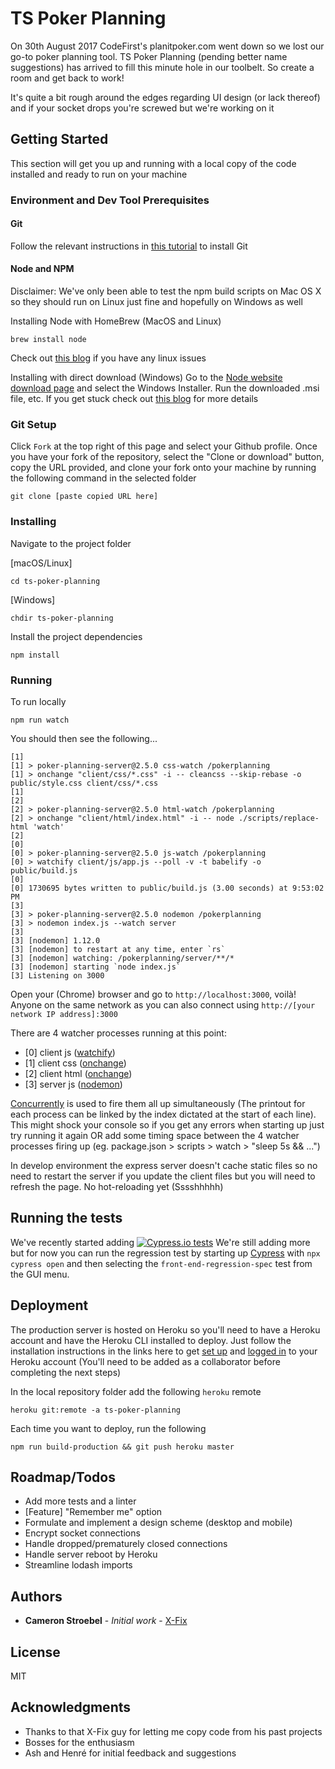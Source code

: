 # TS Poker Planning

On 30th August 2017 CodeFirst's planitpoker.com went down so we lost our go-to poker planning tool.
TS Poker Planning (pending better name suggestions) has arrived to fill this minute hole in our toolbelt. So create a room and get back to work!

It's quite a bit rough around the edges regarding UI design (or lack thereof) and if your socket drops you're screwed but we're working on it

## Getting Started

This section will get you up and running with a local copy of the code installed and ready to run on your machine

### Environment and Dev Tool Prerequisites

#### Git

Follow the relevant instructions in [this tutorial](https://www.atlassian.com/git/tutorials/install-git) to install Git

#### Node and NPM

Disclaimer: We've only been able to test the npm build scripts on Mac OS X so they should run on Linux just fine and hopefully on Windows as well

Installing Node with HomeBrew (MacOS and Linux)

```
brew install node
```
Check out [this blog](http://blog.teamtreehouse.com/install-node-js-npm-linux) if you have any linux issues

Installing with direct download (Windows)
Go to the [Node website download page](https://nodejs.org/en/download/) and select the Windows Installer. Run the downloaded .msi file, etc. If you get stuck check out [this blog](http://blog.teamtreehouse.com/install-node-js-npm-windows) for more details

### Git Setup

Click `Fork` at the top right of this page and select your Github profile. Once you have your fork of the repository, select the "Clone or download" button, copy the URL provided, and clone your fork onto your machine by running the following command in the selected folder

```
git clone [paste copied URL here]
```

### Installing

Navigate to the project folder

[macOS/Linux]
```
cd ts-poker-planning
```

[Windows]
```
chdir ts-poker-planning
```

Install the project dependencies
```
npm install
```

### Running

To run locally
```
npm run watch
```

You should then see the following...

```Shell
[1]
[1] > poker-planning-server@2.5.0 css-watch /pokerplanning
[1] > onchange "client/css/*.css" -i -- cleancss --skip-rebase -o public/style.css client/css/*.css
[1]
[2]
[2] > poker-planning-server@2.5.0 html-watch /pokerplanning
[2] > onchange "client/html/index.html" -i -- node ./scripts/replace-html 'watch'
[2]
[0]
[0] > poker-planning-server@2.5.0 js-watch /pokerplanning
[0] > watchify client/js/app.js --poll -v -t babelify -o public/build.js
[0]
[0] 1730695 bytes written to public/build.js (3.00 seconds) at 9:53:02 PM
[3]
[3] > poker-planning-server@2.5.0 nodemon /pokerplanning
[3] > nodemon index.js --watch server
[3]
[3] [nodemon] 1.12.0
[3] [nodemon] to restart at any time, enter `rs`
[3] [nodemon] watching: /pokerplanning/server/**/*
[3] [nodemon] starting `node index.js`
[3] Listening on 3000
```

Open your (Chrome) browser and go to ``http://localhost:3000``, voilà!
Anyone on the same network as you can also connect using ``http://[your network IP address]:3000``

There are 4 watcher processes running at this point:
 - [0] client js 	([watchify](https://www.npmjs.com/package/watchify))
 - [1] client css 	([onchange](https://www.npmjs.com/package/onchange))
 - [2] client html 	([onchange](https://www.npmjs.com/package/onchange))
 - [3] server js 	([nodemon](https://www.npmjs.com/package/nodemon))

 [Concurrently](https://www.npmjs.com/package/concurrently) is used to fire them all up simultaneously (The printout for each process can be linked by the index dictated at the start of each line). This might shock your console so if you get any errors when starting up just try running it again OR add some timing space between the 4 watcher processes firing up (eg. package.json > scripts > watch > "sleep 5s && ...")

In develop environment the express server doesn't cache static files so no need to restart the server if you update the client files but you will need to refresh the page. No hot-reloading yet (Sssshhhhh)

## Running the tests

We've recently started adding [![Cypress.io tests](https://img.shields.io/badge/cypress.io-tests-green.svg?style=flat-square)](https://cypress.io)
We're still adding more but for now you can run the regression test by starting up [Cypress](https://www.cypress.io/) with `npx cypress open` and then selecting the ``front-end-regression-spec`` test from the GUI menu.

## Deployment

The production server is hosted on Heroku so you'll need to have a Heroku account and have the Heroku CLI installed to deploy. Just follow the installation instructions in the links here to get [set up](https://devcenter.heroku.com/articles/heroku-cli#download-and-install) and [logged in](https://devcenter.heroku.com/articles/heroku-cli#getting-started) to your Heroku account (You'll need to be added as a collaborator before completing the next steps)

In the local repository folder add the following `heroku` remote
```
heroku git:remote -a ts-poker-planning
```

Each time you want to deploy, run the following

```
npm run build-production && git push heroku master
```

## Roadmap/Todos

- Add more tests and a linter
- [Feature] "Remember me" option
- Formulate and implement a design scheme (desktop and mobile)
- Encrypt socket connections
- Handle dropped/prematurely closed connections
- Handle server reboot by Heroku
- Streamline lodash imports

## Authors

* **Cameron Stroebel** - *Initial work* - [X-Fix](https://github.com/X-Fix)

## License

MIT

## Acknowledgments

* Thanks to that X-Fix guy for letting me copy code from his past projects
* Bosses for the enthusiasm
* Ash and Henré for initial feedback and suggestions
